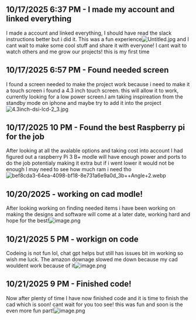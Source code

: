 <!--
  ===================    !!READ THIS NOTICE!!   ====================
  DO NOT edit this file manually. Your changes WILL BE OVERWRITTEN!
  This journal is auto generated and updated by Hack Club Blueprint.
  To edit this file, please edit your journal entries on Blueprint.
  ==================================================================
-->

## 10/17/2025 6:37 PM - I made my account and linked everything  

I made a account and linked everything, I should have read the slack instructions better but i did it. This was a fun experience![Untitled.jpg](https://blueprint.hackclub.com/user-attachments/blobs/proxy/eyJfcmFpbHMiOnsiZGF0YSI6Mjc4MywicHVyIjoiYmxvYl9pZCJ9fQ==--133c69275aa7abde65f982e49b032a5a0d653822/Untitled.jpg)
 and I cant wait to make some cool stuff and share it with everyone! I cant wait to watch others and me grow our projects! this is my first time  

## 10/17/2025 6:57 PM - Found needed screen  

I found a screen needed to make the project work because i need to make it a touch screen i found a 4.3 inch touch screen. this will allow it to work, currently looking for a low power screen.I am taking inspireation from the standby mode on iphone and maybe try to add it into the project![4.3inch-dsi-lcd-2_3.jpg](https://blueprint.hackclub.com/user-attachments/blobs/proxy/eyJfcmFpbHMiOnsiZGF0YSI6Mjc5NCwicHVyIjoiYmxvYl9pZCJ9fQ==--0ecf6429d3a0cc529ed69e15ceb32f944a445ddb/4.3inch-dsi-lcd-2_3.jpg)
  

## 10/17/2025 10 PM - Found the best Raspberry pi for the job  

After looking at all the avalable options and taking cost into account I had figured out a raspberry Pi 3 B+ modle will have enough power and ports to do the job potentialy making it extra but if i went lower it would not be enough I may need to see how much ram i need tho![bef8cda3-64ea-4098-bf18-8e731a6e9a0d_3b++Angle+2.webp](https://blueprint.hackclub.com/user-attachments/blobs/proxy/eyJfcmFpbHMiOnsiZGF0YSI6MjgzMiwicHVyIjoiYmxvYl9pZCJ9fQ==--c196127a823301f57df8f5715b6e2ffa9d9680fc/bef8cda3-64ea-4098-bf18-8e731a6e9a0d_3b%2B%2BAngle%2B2.webp)
  

## 10/20/2025 - working on cad modle!  

After looking working on finding needed items i have been working on making the designs and software will come at a later date, working hard and hope for the best!![image.png](https://blueprint.hackclub.com/user-attachments/blobs/proxy/eyJfcmFpbHMiOnsiZGF0YSI6Mzg0OCwicHVyIjoiYmxvYl9pZCJ9fQ==--577777b9a25d676b08038f90034c39ab30d5df8f/image.png)
  

## 10/21/2025 5 PM - workign on code  

Codeing is not fun lol, chat gpt helps but still has issues bit im working so wish me luck. The amazon downage slowed me down because my cad wouldent work because of it![image.png](https://blueprint.hackclub.com/user-attachments/blobs/proxy/eyJfcmFpbHMiOnsiZGF0YSI6NDE5NCwicHVyIjoiYmxvYl9pZCJ9fQ==--734bfc70c490297e9bf50f1f6c3aa743cd9fa3bf/image.png)
  

## 10/21/2025 9 PM - Finished code!  

Now after plenty of time I have now finished code and it is time to finish the cad which is soon! cant wait for you too see! this was fun and soon is the even more fun part!![image.png](https://blueprint.hackclub.com/user-attachments/blobs/proxy/eyJfcmFpbHMiOnsiZGF0YSI6NDIzOSwicHVyIjoiYmxvYl9pZCJ9fQ==--47a92514b389affa4cd4dd33b6889cb18fc9a86f/image.png)
  

